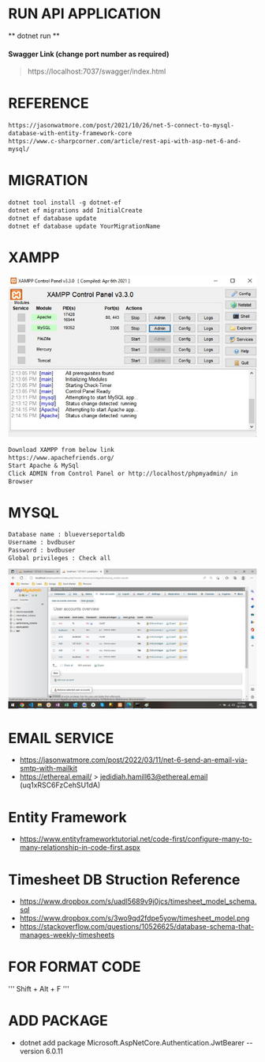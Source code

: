 # RUN API APPLICATION

** dotnet run ** 
#### Swagger Link (change port number as required)
> https://localhost:7037/swagger/index.html
# REFERENCE
```
https://jasonwatmore.com/post/2021/10/26/net-5-connect-to-mysql-database-with-entity-framework-core
https://www.c-sharpcorner.com/article/rest-api-with-asp-net-6-and-mysql/
```

# MIGRATION 

```
dotnet tool install -g dotnet-ef
dotnet ef migrations add InitialCreate
dotnet ef database update
dotnet ef database update YourMigrationName
```

# XAMPP
![Alt text](./Images/XAMPP_ControlPanel.jpg?raw=true "XAMPP Control Panel")
```
Download XAMPP from below link
https://www.apachefriends.org/
Start Apache & MySql
Click ADMIN from Control Panel or http://localhost/phpmyadmin/ in Browser
```

# MYSQL 
```
Database name : blueverseportaldb
Username : bvdbuser
Password : bvdbuser
Global privileges : Check all
```
![Alt text](./Images/CreateServerUser.jpg?raw=true "Create Server User")

# EMAIL SERVICE

* https://jasonwatmore.com/post/2022/03/11/net-6-send-an-email-via-smtp-with-mailkit
* https://ethereal.email/ > jedidiah.hamill63@ethereal.email (uq1xRSC6FzCehSU1dA)

# Entity Framework
* https://www.entityframeworktutorial.net/code-first/configure-many-to-many-relationship-in-code-first.aspx

# Timesheet DB Struction Reference
* https://www.dropbox.com/s/uadl5689v9j0jcs/timesheet_model_schema.sql
* https://www.dropbox.com/s/3wo9qd2fdpe5yow/timesheet_model.png
* https://stackoverflow.com/questions/10526625/database-schema-that-manages-weekly-timesheets

# FOR FORMAT CODE 
 '''
 Shift + Alt + F
 '''

# ADD PACKAGE
* dotnet add package Microsoft.AspNetCore.Authentication.JwtBearer --version 6.0.11

